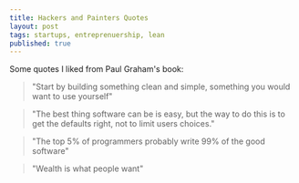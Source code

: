 ```yaml
---
title: Hackers and Painters Quotes
layout: post
tags: startups, entreprenuership, lean
published: true
---
```


Some quotes I liked from Paul Graham's book:

> "Start by building something clean and simple, something you would want to use yourself"

> "The best thing software can be is easy, but the way to do this is to get the defaults right, not to limit users choices."

> "The top 5% of programmers probably write 99% of the good software"

> "Wealth is what people want"

